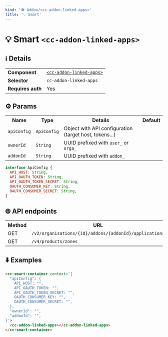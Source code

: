 ```yaml
---
kind: '🛠 Addon/<cc-addon-linked-apps>'
title: '💡 Smart'
---
```

# 💡 Smart `<cc-addon-linked-apps>`

## ℹ️ Details

<table>
  <tr><td><strong>Component    </strong> <td><a href="https://www.clever-cloud.com/doc/clever-components/?path=/docs/%F0%9F%9B%A0-addon-cc-addon-linked-apps--default-story"><code>&lt;cc-addon-linked-apps&gt;</code></a>
  <tr><td><strong>Selector     </strong> <td><code>cc-addon-linked-apps</code>
  <tr><td><strong>Requires auth</strong> <td>Yes
</table>

## ⚙️ Params

<table>
  <tr><th>Name                   <th>Type                   <th>Details                                                     <th>Default
  <tr><td><code>apiConfig</code> <td><code>ApiConfig</code> <td>Object with API configuration (target host, tokens...)      <td>
  <tr><td><code>ownerId</code>   <td><code>String</code>    <td>UUID prefixed with <code>user_</code> or <code>orga_</code> <td>
  <tr><td><code>addonId</code>   <td><code>String</code>    <td>UUID prefixed with <code>addon_</code>                      <td>
</table>

```js
interface ApiConfig {
  API_HOST: String,
  API_OAUTH_TOKEN: String,
  API_OAUTH_TOKEN_SECRET: String,
  OAUTH_CONSUMER_KEY: String,
  OAUTH_CONSUMER_SECRET: String,
}
```

## 🌐 API endpoints

<!-- List API endpoints used by the component here with the details. -->

<table>
  <tr><th>Method <th>URL                                                               <th>Cache?
  <tr><td>GET    <td><code>/v2/organisations/{id}/addons/{addonId}/applications</code> <td>Default
  <tr><td>GET    <td><code>/v4/products/zones</code>                                   <td>1 day
</table>

## ⬇️️ Examples

```html
<cc-smart-container context='{
  "apiConfig": {
    API_HOST: "",
    API_OAUTH_TOKEN: "",
    API_OAUTH_TOKEN_SECRET: "",
    OAUTH_CONSUMER_KEY: "",
    OAUTH_CONSUMER_SECRET: "",
  },
  "ownerId": "",
  "addonId": "",
}'>
  <cc-addon-linked-apps></cc-addon-linked-apps>
</cc-smart-container>
```
